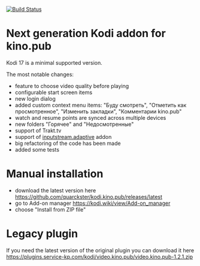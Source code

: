 [![Build Status](https://travis-ci.org/quarckster/kodi.kino.pub.svg?branch=master)](https://travis-ci.org/quarckster/kodi.kino.pub)

Next generation Kodi addon for kino.pub
=======================================

Kodi 17 is a minimal supported version.

The most notable changes:

* feature to choose video quality before playing
* configurable start screen items
* new login dialog
* added custom context menu items: "Буду смотреть", "Отметить как просмотренное", "Изменить закладки", "Комментарии kino.pub"
* watch and resume points are synced across multiple devices
* new folders "Горячее" and "Недосмотренные"
* support of Trakt.tv
* support of [inputstream.adaptive](https://github.com/peak3d/inputstream.adaptive) addon
* big refactoring of the code has been made
* added some tests


Manual installation
===================

* download the latest version here https://github.com/quarckster/kodi.kino.pub/releases/latest
* go to Add-on manager https://kodi.wiki/view/Add-on_manager
* choose "Install from ZIP file"


Legacy plugin
=============

If you need the latest version of the original plugin you can download it here https://plugins.service-kp.com/kodi/video.kino.pub/video.kino.pub-1.2.1.zip

